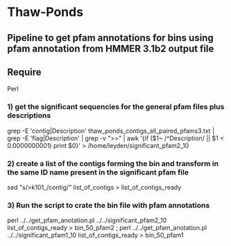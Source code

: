 # Thaw-Ponds

## Pipeline to get pfam annotations for bins using pfam annotation from HMMER 3.1b2 output file

## Require

Perl


### 1) get the significant sequencies for the general pfam files plus descriptions

grep -E 'contig|Description' thaw_ponds_contigs_all_paired_pfams3.txt | grep -E 'flag|Description' | grep -v ">>" | awk '{if ($1~ /^Description/ || $1 < 0.0000000001) print $0}' > /home/leyden/significant_pfam2_10 

### 2) create a list of the contigs forming the bin and transform in the same ID name present in the significant pfam file

sed "s/>k101_/contig/" list_of_contigs > list_of_contigs_ready

### 3) Run the script to crate the bin file with pfam annotations


perl ../../get_pfam_anotation.pl ../../significant_pfam2_10 list_of_contigs_ready > bin_50_pfam2 ; perl ../../get_pfam_anotation.pl ../../significant_pfam1_10 list_of_contigs_ready > bin_50_pfam1







